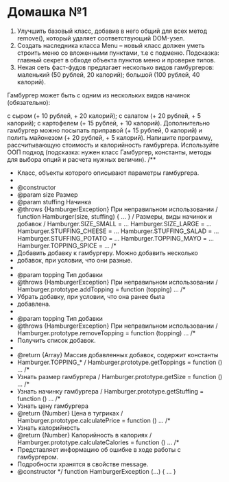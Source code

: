 ﻿# Домашка №1
  1. Улучшить базовый класс, добавив в него общий для всех метод remove(), который удаляет соответствующий DOM-узел.
  2. Создать наследника класса Menu – новый класс должен уметь строить меню со вложенными пунктами, т.е с подменю. Подсказка: главный секрет в обходе объекта пунктов меню и проверке типов.
  3. Некая сеть фаст-фудов предлагает несколько видов гамбургеров:
маленький (50 рублей, 20 калорий);
большой (100 рублей, 40 калорий).

Гамбургер может быть с одним из нескольких видов начинок (обязательно):

с сыром (+ 10 рублей, + 20 калорий);
с салатом (+ 20 рублей, + 5 калорий);
с картофелем (+ 15 рублей, + 10 калорий).
Дополнительно гамбургер можно посыпать приправой (+ 15 рублей, 0 калорий) и полить майонезом (+ 20 рублей, + 5 калорий).
Напишите программу, рассчитывающую стоимость и калорийность гамбургера. 
Используйте ООП подход (подсказка: нужен класс Гамбургер, константы, методы для выбора опций и расчета нужных величин).
/**
* Класс, объекты которого описывают параметры гамбургера. 
* 
* @constructor
* @param size Размер
* @param stuffing Начинка
* @throws {HamburgerException} При неправильном использовании
/
function Hamburger(size, stuffing) { ... } 
/ Размеры, виды начинок и добавок /
Hamburger.SIZE_SMALL = ...
Hamburger.SIZE_LARGE = ...
Hamburger.STUFFING_CHEESE = ...
Hamburger.STUFFING_SALAD = ...
Hamburger.STUFFING_POTATO = ...
Hamburger.TOPPING_MAYO = ...
Hamburger.TOPPING_SPICE = ...
/*
* Добавить добавку к гамбургеру. Можно добавить несколько
* добавок, при условии, что они разные.
* 
* @param topping Тип добавки
* @throws {HamburgerException} При неправильном использовании
/
Hamburger.prototype.addTopping = function (topping) ...
/*
* Убрать добавку, при условии, что она ранее была 
* добавлена.
* 
* @param topping Тип добавки
* @throws {HamburgerException} При неправильном использовании
/
Hamburger.prototype.removeTopping = function (topping) ...
/*
* Получить список добавок.
*
* @return {Array} Массив добавленных добавок, содержит константы
* Hamburger.TOPPING_*
/
Hamburger.prototype.getToppings = function () ...
/*
* Узнать размер гамбургера
/
Hamburger.prototype.getSize = function () ...
/*
* Узнать начинку гамбургера
/
Hamburger.prototype.getStuffing = function () ...
/*
* Узнать цену гамбургера
* @return {Number} Цена в тугриках
/
Hamburger.prototype.calculatePrice = function () ...
/*
* Узнать калорийность
* @return {Number} Калорийность в калориях
/
Hamburger.prototype.calculateCalories = function () ...
/*
* Представляет информацию об ошибке в ходе работы с гамбургером. 
* Подробности хранятся в свойстве message.
* @constructor 
*/
function HamburgerException (...) { ... }
